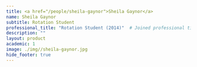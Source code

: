 ```yaml
---
title: <a href="/people/sheila-gaynor">Sheila Gaynor</a>
name: Sheila Gaynor
subtitle: Rotation Student
professional_title: "Rotation Student (2014)"  # Joined professional titles
description: ""
layout: product
academic: 1
image: ./img//sheila-gaynor.jpg
hide_footer: true
---
```

